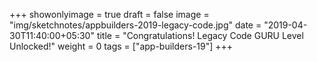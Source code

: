 +++
showonlyimage = true
draft = false
image = "img/sketchnotes/appbuilders-2019-legacy-code.jpg"
date = "2019-04-30T11:40:00+05:30"
title = "Congratulations! Legacy Code GURU Level Unlocked!"
weight = 0
tags = ["app-builders-19"]
+++
